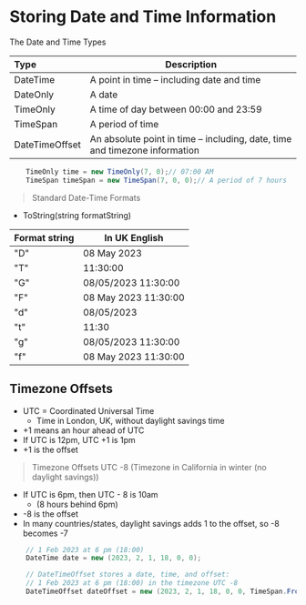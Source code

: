 # Storing Date and Time Information

The Date and Time Types

| **Type**    | **Description** |
|:---------------------------------------------------|------------|
| DateTime | A point in time – including date and time |
| DateOnly  | A date |
| TimeOnly  | A time of day between 00:00 and 23:59 |
| TimeSpan | A period of time |
| DateTimeOffset | An absolute point in time – including, date, time and timezone information |

```csharp
    TimeOnly time = new TimeOnly(7, 0);// 07:00 AM
    TimeSpan timeSpan = new TimeSpan(7, 0, 0);// A period of 7 hours
```

> Standard Date-Time Formats 
- ToString(string formatString)

| **Format string**    | **In UK English** | 
|:------------------------------------|------------|
|   "D"  |   08 May 2023   |
|   "T"  |   11:30:00   |
|   "G"  |   08/05/2023 11:30:00   |
|   "F"  |   08 May 2023 11:30:00   |
|   "d"  |   08/05/2023   |
|   "t"  |   11:30   |
|   "g"  |   08/05/2023 11:30:00   |
|   "f"  |   08 May 2023 11:30:00   |

## Timezone Offsets

- UTC = Coordinated Universal Time
    - Time in London, UK, without daylight savings time
- +1 means an hour ahead of UTC 
- If UTC is 12pm, UTC +1 is 1pm
- +1 is the offset

> Timezone Offsets
UTC -8 (Timezone in California in winter (no daylight savings))

- If UTC is 6pm, then UTC - 8 is 10am
  - (8 hours behind 6pm)
- -8 is the offset
- In many countries/states, daylight savings adds 1 to the offset, so -8 becomes -7

```csharp
    // 1 Feb 2023 at 6 pm (18:00)
    DateTime date = new (2023, 2, 1, 18, 0, 0);

    // DateTimeOffset stores a date, time, and offset:
    // 1 Feb 2023 at 6 pm (18:00) in the timezone UTC -8
    DateTimeOffset dateOffset = new (2023, 2, 1, 18, 0, 0, TimeSpan.FromHours(-8));
```